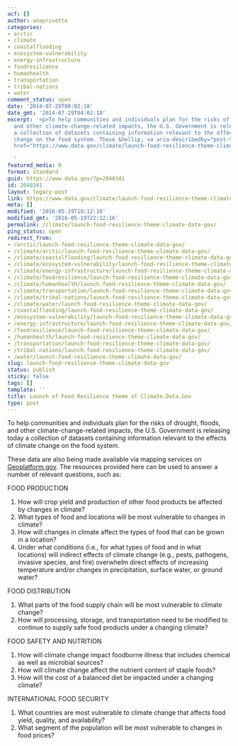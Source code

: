 ```yaml
---
acf: []
author: anaprivette
categories:
- arctic
- climate
- coastalflooding
- ecosystem-vulnerability
- energy-infrastructure
- foodresilience
- humanhealth
- transportation
- tribal-nations
- water
comment_status: open
date: '2014-07-29T00:02:18'
date_gmt: '2014-07-29T04:02:18'
excerpt: '<p>To help communities and individuals plan for the risks of drought, floods,
  and other climate-change-related impacts, the U.S. Government is releasing today
  a collection of datasets containing information relevant to the effects of climate
  change on the food system. These &hellip; <a aria-describedby="post-title-2048341"
  href="https://www.data.gov/climate/launch-food-resilience-theme-climate-data-gov/">Continued</a></p>

  '
featured_media: 0
format: standard
guid: https://www.data.gov/?p=2048341
id: 2048341
layout: legacy-post
link: https://www.data.gov/climate/launch-food-resilience-theme-climate-data-gov/
meta: []
modified: '2016-05-19T18:12:16'
modified_gmt: '2016-05-19T22:12:16'
permalink: /climate/launch-food-resilience-theme-climate-data-gov/
ping_status: open
redirect_from:
- /arctic/launch-food-resilience-theme-climate-data-gov/
- /climate/arctic/launch-food-resilience-theme-climate-data-gov/
- /climate/coastalflooding/launch-food-resilience-theme-climate-data-gov/
- /climate/ecosystem-vulnerability/launch-food-resilience-theme-climate-data-gov/
- /climate/energy-infrastructure/launch-food-resilience-theme-climate-data-gov/
- /climate/foodresilience/launch-food-resilience-theme-climate-data-gov/
- /climate/humanhealth/launch-food-resilience-theme-climate-data-gov/
- /climate/transportation/launch-food-resilience-theme-climate-data-gov/
- /climate/tribal-nations/launch-food-resilience-theme-climate-data-gov/
- /climate/water/launch-food-resilience-theme-climate-data-gov/
- /coastalflooding/launch-food-resilience-theme-climate-data-gov/
- /ecosystem-vulnerability/launch-food-resilience-theme-climate-data-gov/
- /energy-infrastructure/launch-food-resilience-theme-climate-data-gov/
- /foodresilience/launch-food-resilience-theme-climate-data-gov/
- /humanhealth/launch-food-resilience-theme-climate-data-gov/
- /transportation/launch-food-resilience-theme-climate-data-gov/
- /tribal-nations/launch-food-resilience-theme-climate-data-gov/
- /water/launch-food-resilience-theme-climate-data-gov/
slug: launch-food-resilience-theme-climate-data-gov
status: publish
sticky: false
tags: []
template: ''
title: Launch of Food Resilience theme of Climate.Data.Gov
type: post
---
```

To help communities and individuals plan for the risks of drought, floods, and other climate-change-related impacts, the U.S. Government is releasing today a collection of datasets containing information relevant to the effects of climate change on the food system.


These data are also being made available via mapping services on [Geoplatform.gov](http://www.geoplatform.gov). The resources provided here can be used to answer a number of relevant questions, such as:


FOOD PRODUCTION


1. How will crop yield and production of other food products be affected by changes in climate?
2. What types of food and locations will be most vulnerable to changes in climate?
3. How will changes in climate affect the types of food that can be grown in a location?
4. Under what conditions (i.e., for what types of food and in what locations) will indirect effects of climate change (e.g., pests, pathogens, invasive species, and fire) overwhelm direct effects of increasing temperature and/or changes in precipitation, surface water, or ground water?


FOOD DISTRIBUTION


1. What parts of the food supply chain will be most vulnerable to climate change?
2. How will processing, storage, and transportation need to be modified to continue to supply safe food products under a changing climate?


FOOD SAFETY AND NUTRITION


1. How will climate change impact foodborne illness that includes chemical as well as microbial sources?
2. How will climate change affect the nutrient content of staple foods?
3. How will the cost of a balanced diet be impacted under a changing climate?


INTERNATIONAL FOOD SECURITY


1. What countries are most vulnerable to climate change that affects food yield, quality, and availability?
2. What segment of the population will be most vulnerable to changes in food prices?



